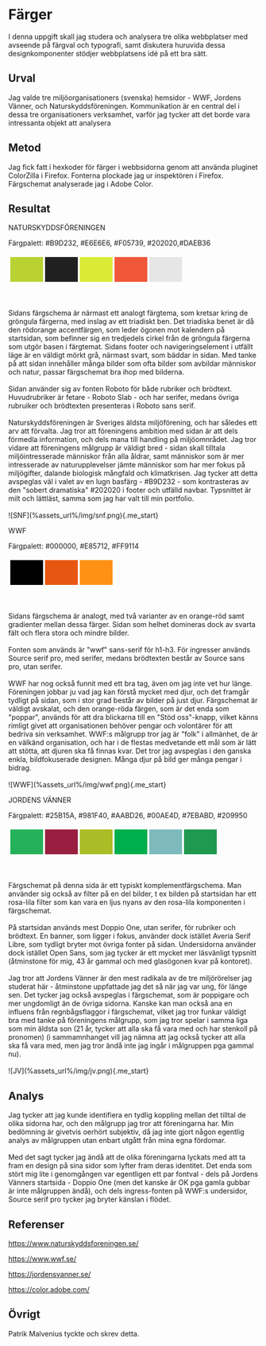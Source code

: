 Färger
=======================

I denna uppgift skall jag studera och analysera tre olika webbplatser med avseende på färgval och typografi, samt diskutera huruvida dessa designkomponenter stödjer webbplatsens idé på ett bra sätt.

Urval
-----------------------

Jag valde tre miljöorganisationers (svenska) hemsidor - WWF, Jordens Vänner, och Naturskyddsföreningen. Kommunikation är en central del i dessa tre organisationers verksamhet, varför jag tycker att det borde vara intressanta objekt att analysera

Metod
-----------------------

Jag fick fatt i hexkoder för färger i webbsidorna genom att använda pluginet ColorZilla i Firefox. Fonterna plockade jag ur inspektören i Firefox. Färgschemat analyserade jag i Adobe Color.

Resultat
-----------------------

NATURSKYDDSFÖRENINGEN


Färgpalett: #B9D232, #E6E6E6, #F05739, #202020,#DAEB36

<table style="border-spacing: 4px; border-collapse: separate">
<tr>
<td style="height: 50px; width: 50px; background-color: #B9D232">
<td style="height: 50px; width: 50px; background-color: #202020">
<td style="height: 50px; width: 50px; background-color: #DAEB36">
<td style="height: 50px; width: 50px; background-color: #F05739">
<td style="height: 50px; width: 50px; background-color: #E6E6E6">
</tr>
</table>
<br/>
<br/>
Sidans färgschema är närmast ett analogt färgtema, som kretsar kring de gröngula färgerna, med inslag av ett triadiskt ben. Det triadiska benet är då den rödorange accentfärgen, som leder ögonen mot kalendern på startsidan, som befinner sig en tredjedels cirkel från de gröngula färgerna som utgör basen i färgtemat. Sidans footer och navigeringselement i utfällt läge är en väldigt mörkt grå, närmast svart, som bäddar in sidan. Med tanke på att sidan innehåller många bilder som ofta bilder som avbildar människor och natur, passar färgschemat bra ihop med bilderna.
<br/>
<br/>
Sidan använder sig av fonten Roboto för både rubriker och brödtext. Huvudrubriker är fetare - Roboto Slab - och har serifer, medans övriga rubruiker och brödtexten presenteras i Roboto sans serif.
<br/>
<br/>
Naturskyddsföreningen är Sveriges äldsta miljöförening, och har således ett arv att förvalta. Jag tror att föreningens ambition med sidan är att dels förmedla information, och dels mana till handling på miljöomnrådet. Jag tror vidare att föreningens målgrupp är väldigt bred - sidan skall tilltala miljöintresserade människor från alla åldrar, samt människor som är mer intresserade av naturupplevelser jämte människor som har mer fokus på miljögifter, dalande biologisk mångfald och klimatkrisen. Jag tycker att detta avspeglas väl i valet av en lugn basfärg -  #B9D232 - som kontrasteras av den "sobert dramatiska" #202020 i footer och utfälld navbar. Typsnittet är milt och lättläst, samma som jag har valt till min portfolio.
<br/>
<br/>
![SNF](%assets_url%/img/snf.png){.me_start}

WWF

Färgpalett: #000000, #E85712, #FF9114
<table style="border-spacing: 4px; border-collapse: separate">
<tr>
<td style="height: 50px; width: 50px; background-color: #000000">
<td style="height: 50px; width: 50px; background-color: #E85712">
<td style="height: 50px; width: 50px; background-color: #FF9114">
</tr>
</table>
<br/>
<br/>
Sidans färgschema är analogt, med två varianter av en orange-röd samt gradienter mellan dessa färger. Sidan som helhet domineras dock av svarta fält och flera stora och mindre bilder. 
<br/>
<br/>
Fonten som används är "wwf" sans-serif för h1-h3. För ingresser används Source serif pro, med serifer, medans brödtexten består av Source sans pro, utan serifer.
<br/>
<br/>
WWF har nog också funnit med ett bra tag, även om jag inte vet hur länge. Föreningen jobbar ju vad jag kan förstå mycket med djur, och det framgår tydligt på sidan, som i stor grad består av bilder på just djur. Färgschemat är väldigt avskalat, och den orange-röda färgen, som är det enda som "poppar", används för att dra blickarna till en "Stöd oss"-knapp, vilket känns rimligt givet att organisationen behöver pengar och volontärer för att bedriva sin verksamhet. WWF:s målgrupp tror jag är "folk" i allmänhet, de är en välkänd organisation, och har i de flestas medvetande ett mål som är lätt att stötta, att djuren ska få finnas kvar. Det tror jag avspeglas i den ganska enkla, bildfokuserade designen. Många djur på bild ger många pengar i bidrag.
<br/>
<br/>
![WWF](%assets_url%/img/wwf.png){.me_start}

JORDENS VÄNNER

Färgpalett: #25B15A, #981F40, #AABD26, #00AE4D, #7EBABD, #209950

<table style="border-spacing: 4px; border-collapse: separate">
<tr>
<td style="height: 50px; width: 50px; background-color: #25B15A">
<td style="height: 50px; width: 50px; background-color: #981F40">
<td style="height: 50px; width: 50px; background-color: #AABD26">
<td style="height: 50px; width: 50px; background-color: #00AE4D">
<td style="height: 50px; width: 50px; background-color: #7EBABD">
<td style="height: 50px; width: 50px; background-color: #209950">
</tr>
</table>
<br/>
<br/>
Färgschemat på denna sida är ett typiskt komplementfärgschema. Man använder sig också av filter på en del bilder, t ex bilden på startsidan har ett rosa-lila filter som kan vara en ljus nyans av den rosa-lila komponenten i färgschemat.
<br/>
<br/>
På startsidan används mest Doppio One, utan serifer, för rubriker och brödtext. En banner, som ligger i fokus, använder dock istället Averia Serif Libre, som tydligt bryter mot övriga fonter på sidan. Undersidorna använder dock istället Open Sans, som jag tycker är ett mycket mer läsvänligt typsnitt (åtminstone för mig, 43 år gammal och med glasögonen kvar på kontoret).
<br/>
<br/>
Jag tror att Jordens Vänner är den mest radikala av de tre miljörörelser jag studerat här - åtminstone uppfattade jag det så när jag var ung, för länge sen. Det tycker jag också avspeglas i färgschemat, som är poppigare och mer ungdomligt än de övriga sidorna. Kanske kan man också ana en influens från regnbågsflaggor i färgschemat, vilket jag tror funkar väldigt bra med tanke på föreningens målgrupp, som jag tror spelar i samma liga som min äldsta son (21 år, tycker att alla ska få vara med och har stenkoll på pronomen) (i sammamnhanget vill jag nämna att jag också tycker att alla ska få vara med, men jag tror ändå inte jag ingår i målgruppen pga gammal nu).
<br/>
<br/>
![JV](%assets_url%/img/jv.png){.me_start}

Analys
-----------------------

Jag tycker att jag kunde identifiera en tydlig koppling mellan det tilltal de olika sidorna har, och den målgrupp jag tror att föreningarna har. Min bedömning är givetvis oerhört subjektiv, då jag inte gjort någon egentlig analys av målgruppen utan enbart utgått från mina egna fördomar. 
<br/>
<br/>
Med det sagt tycker jag ändå att de olika föreningarna lyckats med att ta fram en design på sina sidor som lyfter fram deras identitet. Det enda som stört mig lite i genomgången var egentligen ett par fontval - dels på Jordens Vänners startsida - Doppio One (men det kanske är OK pga gamla gubbar är inte målgruppen ändå), och dels ingress-fonten på WWF:s undersidor, Source serif pro tycker jag bryter känslan i flödet. 

Referenser
-----------------------

https://www.naturskyddsforeningen.se/

https://www.wwf.se/

https://jordensvanner.se/

https://color.adobe.com/

Övrigt
-----------------------

Patrik Malvenius tyckte och skrev detta.
